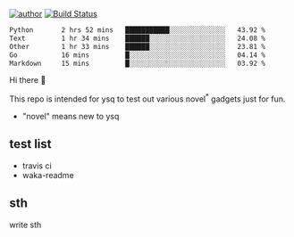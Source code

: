 [![author](https://img.shields.io/badge/author-ysq-green)](https://github.com/Yang-Shiqin)
[![Build Status](https://app.travis-ci.com/Yang-Shiqin/testall.svg?branch=main)](https://app.travis-ci.com/Yang-Shiqin/testall)

<!--START_SECTION:waka-->

```txt
Python       2 hrs 52 mins   ███████████░░░░░░░░░░░░░░   43.92 %
Text         1 hr 34 mins    ██████░░░░░░░░░░░░░░░░░░░   24.08 %
Other        1 hr 33 mins    ██████░░░░░░░░░░░░░░░░░░░   23.81 %
Go           16 mins         █░░░░░░░░░░░░░░░░░░░░░░░░   04.14 %
Markdown     15 mins         █░░░░░░░░░░░░░░░░░░░░░░░░   03.92 %
```

<!--END_SECTION:waka-->

Hi there 👋

This repo is intended for ysq to test out various novel<sup>*</sup> gadgets just for fun.

- "novel" means new to ysq

## test list
- travis ci
- waka-readme


## sth
write sth

